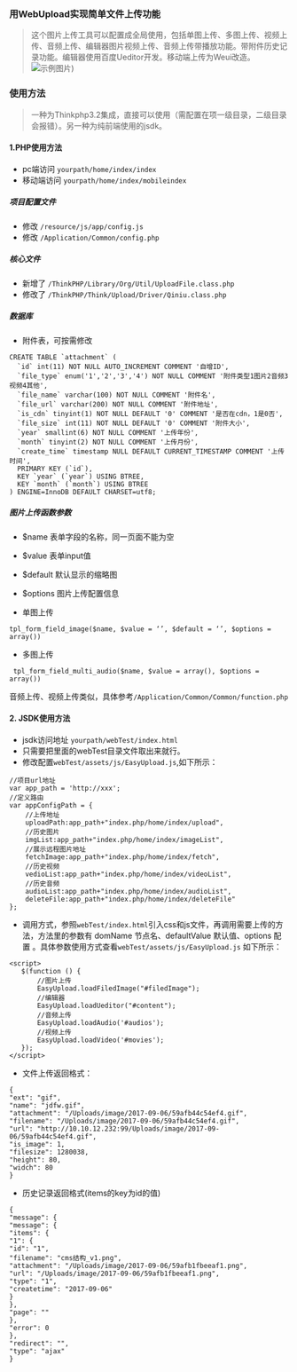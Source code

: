 ﻿### 用WebUpload实现简单文件上传功能

> 这个图片上传工具可以配置成全局使用，包括单图上传、多图上传、视频上传、音频上传、编辑器图片视频上传、音频上传带播放功能。带附件历史记录功能。编辑器使用百度Ueditor开发。移动端上传为Weui改造。![示例图片](https://ws1.sinaimg.cn/large/98e19e2dgy1fj9xjkj8sjg20sy0hn7wh.gif))

### 使用方法
> 一种为Thinkphp3.2集成，直接可以使用（需配置在项一级目录，二级目录会报错）。另一种为纯前端使用的jsdk。
#### 1.PHP使用方法
- pc端访问 `yourpath/home/index/index`
- 移动端访问 `yourpath/home/index/mobileindex`
##### 项目配置文件
- 修改 `/resource/js/app/config.js`
- 修改 `/Application/Common/config.php`
##### 核心文件
- 新增了 `/ThinkPHP/Library/Org/Util/UploadFile.class.php`
- 修改了 `/ThinkPHP/Think/Upload/Driver/Qiniu.class.php`

##### 数据库
- 附件表，可按需修改
```
CREATE TABLE `attachment` (
  `id` int(11) NOT NULL AUTO_INCREMENT COMMENT '自增ID',
  `file_type` enum('1','2','3','4') NOT NULL COMMENT '附件类型1图片2音频3视频4其他',
  `file_name` varchar(100) NOT NULL COMMENT '附件名',
  `file_url` varchar(200) NOT NULL COMMENT '附件地址',
  `is_cdn` tinyint(1) NOT NULL DEFAULT '0' COMMENT '是否在cdn，1是0否',
  `file_size` int(11) NOT NULL DEFAULT '0' COMMENT '附件大小',
  `year` smallint(6) NOT NULL COMMENT '上传年份',
  `month` tinyint(2) NOT NULL COMMENT '上传月份',
  `create_time` timestamp NULL DEFAULT CURRENT_TIMESTAMP COMMENT '上传时间',
  PRIMARY KEY (`id`),
  KEY `year` (`year`) USING BTREE,
  KEY `month` (`month`) USING BTREE
) ENGINE=InnoDB DEFAULT CHARSET=utf8;
```

##### 图片上传函数参数
- $name 表单字段的名称，同一页面不能为空
- $value 表单input值
- $default 默认显示的缩略图
- $options 图片上传配置信息

- 单图上传
```
tpl_form_field_image($name, $value = ‘’, $default = ‘’, $options = array())
```
- 多图上传
```
 tpl_form_field_multi_audio($name, $value = array(), $options = array())
```
音频上传、视频上传类似，具体参考`/Application/Common/Common/function.php`

#### 2. JSDK使用方法
- jsdk访问地址 `yourpath/webTest/index.html` 
- 只需要把里面的webTest目录文件取出来就行。
- 修改配置`webTest/assets/js/EasyUpload.js`,如下所示：
```
//项目url地址
var app_path = 'http://xxx';
//定义路由
var appConfigPath = {
    //上传地址
    uploadPath:app_path+"index.php/home/index/upload",
    //历史图片
    imgList:app_path+"index.php/home/index/imageList",
    //展示远程图片地址
    fetchImage:app_path+"index.php/home/index/fetch",
    //历史视频
    vedioList:app_path+"index.php/home/index/videoList",
    //历史音频
    audioList:app_path+"index.php/home/index/audioList",
    deleteFile:app_path+"index.php/home/index/deleteFile"
};
```
- 调用方式，参照`webTest/index.html`引入css和js文件，再调用需要上传的方法，方法里的参数有 domName 节点名、defaultValue 默认值、options 配置 。具体参数使用方式查看`webTest/assets/js/EasyUpload.js` 如下所示：
```
<script>
   $(function () {
       //图片上传
       EasyUpload.loadFiledImage("#filedImage");
       //编辑器
       EasyUpload.loadUeditor("#content");
       //音频上传
       EasyUpload.loadAudio('#audios');
       //视频上传
       EasyUpload.loadVideo('#movies');
   });
</script>
```


- 文件上传返回格式：
```
{
"ext": "gif",
"name": "jdfw.gif",
"attachment": "/Uploads/image/2017-09-06/59afb44c54ef4.gif",
"filename": "/Uploads/image/2017-09-06/59afb44c54ef4.gif",
"url": "http://10.10.12.232:99/Uploads/image/2017-09-06/59afb44c54ef4.gif",
"is_image": 1,
"filesize": 1280038,
"height": 80,
"widch": 80
}
```
- 历史记录返回格式(items的key为id的值)
```
{
"message": {
"message": {
"items": {
"1": {
"id": "1",
"filename": "cms结构_v1.png",
"attachment": "/Uploads/image/2017-09-06/59afb1fbeeaf1.png",
"url": "/Uploads/image/2017-09-06/59afb1fbeeaf1.png",
"type": "1",
"createtime": "2017-09-06"
}
},
"page": ""
},
"error": 0
},
"redirect": "",
"type": "ajax"
}
```